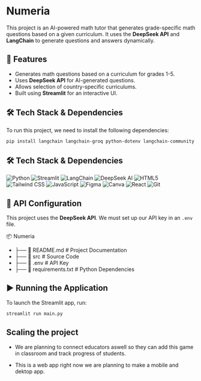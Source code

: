 # Numeria

This project is an AI-powered math tutor that generates grade-specific math questions based on a given curriculum. It uses the **DeepSeek API** and **LangChain** to generate questions and answers dynamically.

## 🚀 Features
- Generates math questions based on a curriculum for grades 1-5.
- Uses **DeepSeek API** for AI-generated questions.
- Allows selection of country-specific curriculums.
- Built using **Streamlit** for an interactive UI.

## 🛠️ Tech Stack & Dependencies
To run this project, we need to install the following dependencies:

```bash
pip install langchain langchain-groq python-dotenv langchain-community streamlit
```
## 🛠️ Tech Stack & Dependencies

![Python](https://img.shields.io/badge/Python-3.8%2B-blue?style=for-the-badge&logo=python)
![Streamlit](https://img.shields.io/badge/Streamlit-red?style=for-the-badge&logo=streamlit)
![LangChain](https://img.shields.io/badge/LangChain-yellow?style=for-the-badge)
![DeepSeek AI](https://img.shields.io/badge/DeepSeek_API-green?style=for-the-badge)
![HTML5](https://img.shields.io/badge/HTML5-E34F26?style=for-the-badge&logo=html5&logoColor=white)
![Tailwind CSS](https://img.shields.io/badge/Tailwind_CSS-38B2AC?style=for-the-badge&logo=tailwind-css&logoColor=white)
![JavaScript](https://img.shields.io/badge/JavaScript-F7DF1E?style=for-the-badge&logo=javascript&logoColor=black)
![Figma](https://img.shields.io/badge/Figma-F24E1E?style=for-the-badge&logo=figma&logoColor=white)
![Canva](https://img.shields.io/badge/Canva-00C4CC?style=for-the-badge&logo=canva&logoColor=white)
![React](https://img.shields.io/badge/React-61DAFB?style=for-the-badge&logo=react&logoColor=black)
![Git](https://img.shields.io/badge/Git-F05032?style=for-the-badge&logo=git&logoColor=white)


## 🔑 API Configuration
This project uses the **DeepSeek API**. We must set up our API key in an `.env` file.

📦 Numeria
 - ├── 📜 README.md   # Project Documentation
 - ├── 📂 src         # Source Code
 - ├── 📜 .env        # API Key 
 - ├── 📜 requirements.txt # Python Dependencies

## ▶️ Running the Application
To launch the Streamlit app, run:
```bash
streamlit run main.py
```
## Scaling the project

- We are planning to connect educators aswell so they can add this game in classroom and track progress of students.

- This is a web app right now we are planning to make a mobile and dektop app.


